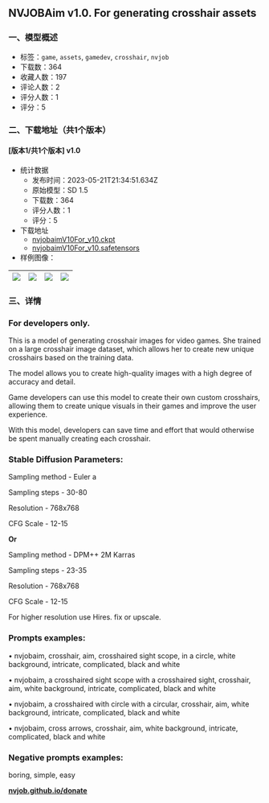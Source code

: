 ## NVJOBAim v1.0. For generating crosshair assets
### 一、模型概述

- 标签：`game`, `assets`, `gamedev`, `crosshair`, `nvjob`
- 下载数：364
- 收藏人数：197
- 评论人数：2
- 评分人数：1
- 评分：5

### 二、下载地址（共1个版本）

#### [版本1/共1个版本] v1.0

- 统计数据
  - 发布时间：2023-05-21T21:34:51.634Z
  - 原始模型：SD 1.5
  - 下载数：364
  - 评分人数：1
  - 评分：5
- 下载地址
  - [nvjobaimV10For_v10.ckpt](https://civitai.com/api/download/models/77268?type=Model&format=PickleTensor&size=pruned&fp=fp16)
  - [nvjobaimV10For_v10.safetensors](https://civitai.com/api/download/models/77268)
- 样例图像：

| <img src="https://image.civitai.com/xG1nkqKTMzGDvpLrqFT7WA/1185d6cc-4bb8-4fe1-9893-50b3b3e77beb/width=450/866594.jpeg" /> | <img src="https://image.civitai.com/xG1nkqKTMzGDvpLrqFT7WA/cb2d2318-0e84-43eb-ab4c-8f409386d96f/width=450/866481.jpeg" /> | <img src="https://image.civitai.com/xG1nkqKTMzGDvpLrqFT7WA/d6f41d30-a68f-43b7-b420-7c20ea03f4d9/width=450/866546.jpeg" /> | <img src="https://image.civitai.com/xG1nkqKTMzGDvpLrqFT7WA/35f4b722-331e-4ba9-ab28-1ef47b080f61/width=450/866558.jpeg" /> |
| ---- | ---- | ---- | ---- |


### 三、详情
<h3 id="heading-13">For developers only.</h3><p>This is a model of generating crosshair images for video games. She trained on a large crosshair image dataset, which allows her to create new unique crosshairs based on the training data.</p><p>The model allows you to create high-quality images with a high degree of accuracy and detail.</p><p>Game developers can use this model to create their own custom crosshairs, allowing them to create unique visuals in their games and improve the user experience.</p><p>With this model, developers can save time and effort that would otherwise be spent manually creating each crosshair.</p><h3 id="heading-14"><strong>Stable Diffusion Parameters:</strong></h3><p>Sampling method - Euler a</p><p>Sampling steps - 30-80</p><p>Resolution - 768x768</p><p>CFG Scale - 12-15</p><p><strong>Or</strong></p><p>Sampling method - DPM++ 2M Karras</p><p>Sampling steps - 23-35</p><p>Resolution - 768x768</p><p>CFG Scale - 12-15</p><p>For higher resolution use Hires. fix or upscale.</p><h3 id="heading-15"><strong>Prompts examples:</strong></h3><p>• nvjobaim, crosshair, aim, crosshaired sight scope, in a circle, white background, intricate, complicated, black and white</p><p>• nvjobaim, a crosshaired sight scope with a crosshaired sight, crosshair, aim, white background, intricate, complicated, black and white</p><p>• nvjobaim, a crosshaired with circle with a circular, crosshair, aim, white background, intricate, complicated, black and white</p><p>• nvjobaim, cross arrows, crosshair, aim, white background, intricate, complicated, black and white</p><h3 id="heading-16"><strong>Negative prompts examples:</strong></h3><p>boring, simple, easy</p><p><a target="_blank" rel="ugc" href="http://nvjob.github.io/donate"><strong>nvjob.github.io/donate</strong></a></p><p></p>